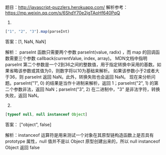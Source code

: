 题目：http://javascript-puzzlers.herokuapp.com/
解析参考：https://mp.weixin.qq.com/s/6ShdY70e2jgTAoHf640PqQ

1. 
```js
["1", "2", "3"].map(parseInt)
```

答案：[1, NaN, NaN]

解析： parseInt 函数只需要两个参数 parseInt(value, radix) ，而 map 的回调函数需要三个参数 callback(currentValue, index, array)。
MDN文档中指明 parseInt 第二个参数是一个2到36之间的整数值，用于指定转换中采用的基数。如果省略该参数或其值为0，则数字将以10为基础来解析。
如果该参数小于2或者大于36，则 parseInt 返回 NaN。此外，转换失败也会返回 NaN。
现在来分析问题。parseInt("1", 0) 的结果是当作十进制来解析，返回 1；parseInt("2", 1) 的第二个参数非法，返回 NaN；parseInt("3", 2) 在二进制中，"3" 是非法字符，转换失败，返回 NaN。

2. 
```js
[typeof null, null instanceof Object]
```

答案： ["object", false]

解析：instanceof 运算符是用来测试一个对象在其原型链构造函数上是否具有 prototype 属性，null 值并不是以 Object 原型创建出来的，所以 null instanceof Object 返回 false
